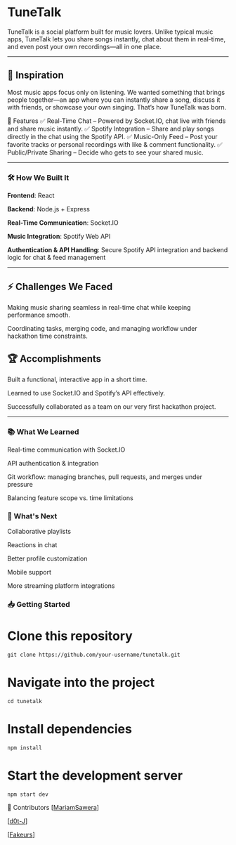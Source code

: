 # TuneTalk

TuneTalk is a social platform built for music lovers. Unlike typical music apps, TuneTalk lets you share songs instantly, chat about them in real-time, and even post your own recordings—all in one place.

---

## 🚀 Inspiration
Most music apps focus only on listening. We wanted something that brings people together—an app where you can instantly share a song, discuss it with friends, or showcase your own singing. That’s how TuneTalk was born.

🎵 Features
✅ Real-Time Chat – Powered by Socket.IO, chat live with friends and share music instantly.
✅ Spotify Integration – Share and play songs directly in the chat using the Spotify API.
✅ Music-Only Feed – Post your favorite tracks or personal recordings with like & comment functionality.
✅ Public/Private Sharing – Decide who gets to see your shared music.

---

### 🛠️ How We Built It

**Frontend**: React

**Backend**: Node.js + Express

**Real-Time Communication**: Socket.IO

**Music Integration**: Spotify Web API

**Authentication & API Handling**: Secure Spotify API integration and backend logic for chat & feed management

---

## ⚡ Challenges We Faced

Making music sharing seamless in real-time chat while keeping performance smooth.

Coordinating tasks, merging code, and managing workflow under hackathon time constraints.

## 🏆 Accomplishments

Built a functional, interactive app in a short time.

Learned to use Socket.IO and Spotify’s API effectively.

Successfully collaborated as a team on our very first hackathon project.

---

### 📚 What We Learned

Real-time communication with Socket.IO

API authentication & integration

Git workflow: managing branches, pull requests, and merges under pressure

Balancing feature scope vs. time limitations

### 🔮 What's Next

Collaborative playlists

Reactions in chat

Better profile customization

Mobile support

More streaming platform integrations


### 📥 Getting Started

# Clone this repository
```
git clone https://github.com/your-username/tunetalk.git
```

# Navigate into the project
```
cd tunetalk
```

# Install dependencies
```
npm install
```

# Start the development server
```
npm start dev
```

👥 Contributors
[<a href="https://github.com/MariamSawera">MariamSawera</a>]

[<a href="https://github.com/d0t-J">d0t-J</a>]

[<a href="https://github.com/Fakeurs">Fakeurs</a>]


